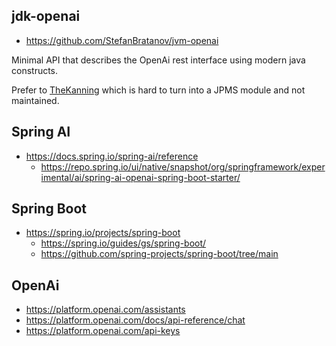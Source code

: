 
## jdk-openai
- https://github.com/StefanBratanov/jvm-openai

Minimal API that describes the OpenAi rest interface using modern java constructs.

Prefer to [TheKanning](https://github.com/TheoKanning/openai-java) which is hard to turn into a JPMS module and not maintained.

## Spring AI
- https://docs.spring.io/spring-ai/reference
  - https://repo.spring.io/ui/native/snapshot/org/springframework/experimental/ai/spring-ai-openai-spring-boot-starter/

## Spring Boot
- https://spring.io/projects/spring-boot
  - https://spring.io/guides/gs/spring-boot/
  - https://github.com/spring-projects/spring-boot/tree/main

## OpenAi
- https://platform.openai.com/assistants
- https://platform.openai.com/docs/api-reference/chat
- https://platform.openai.com/api-keys

